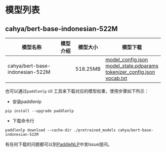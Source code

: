 #  模型列表

## cahya/bert-base-indonesian-522M

| 模型名称 | 模型介绍 | 模型大小  | 模型下载 |
| --- | --- | --- | --- |
|cahya/bert-base-indonesian-522M|  | 518.25MB | [model_config.json](https://bj.bcebos.com/paddlenlp/models/community/cahya/bert-base-indonesian-522M/model_config.json)<br>[model_state.pdparams](https://bj.bcebos.com/paddlenlp/models/community/cahya/bert-base-indonesian-522M/model_state.pdparams)<br>[tokenizer_config.json](https://bj.bcebos.com/paddlenlp/models/community/cahya/bert-base-indonesian-522M/tokenizer_config.json)<br>[vocab.txt](https://bj.bcebos.com/paddlenlp/models/community/cahya/bert-base-indonesian-522M/vocab.txt) |

也可以通过`paddlenlp` cli 工具来下载对应的模型权重，使用步骤如下所示：

* 安装paddlenlp

```shell
pip install --upgrade paddlenlp
```

* 下载命令行

```shell
paddlenlp download --cache-dir ./pretrained_models cahya/bert-base-indonesian-522M
```

有任何下载的问题都可以到[PaddleNLP](https://github.com/PaddlePaddle/PaddleNLP)中发Issue提问。